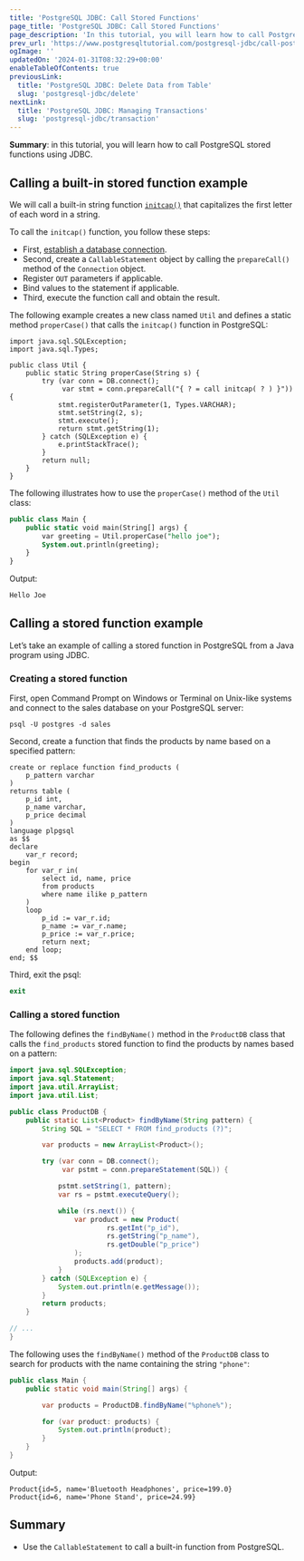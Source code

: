 ```yaml
---
title: 'PostgreSQL JDBC: Call Stored Functions'
page_title: 'PostgreSQL JDBC: Call Stored Functions'
page_description: 'In this tutorial, you will learn how to call PostgreSQL stored functions using JDBC.'
prev_url: 'https://www.postgresqltutorial.com/postgresql-jdbc/call-postgresql-stored-function/'
ogImage: ''
updatedOn: '2024-01-31T08:32:29+00:00'
enableTableOfContents: true
previousLink:
  title: 'PostgreSQL JDBC: Delete Data from Table'
  slug: 'postgresql-jdbc/delete'
nextLink:
  title: 'PostgreSQL JDBC: Managing Transactions'
  slug: 'postgresql-jdbc/transaction'
---
```


**Summary**: in this tutorial, you will learn how to call PostgreSQL stored functions using JDBC.

## Calling a built\-in stored function example

We will call a built\-in string function [`initcap()`](../postgresql-string-functions/postgresql-letter-case-functions) that capitalizes the first letter of each word in a string.

To call the `initcap()` function, you follow these steps:

- First, [establish a database connection](connecting-to-postgresql-database).
- Second, create a `CallableStatement` object by calling the `prepareCall()` method of the `Connection` object.
- Register `OUT` parameters if applicable.
- Bind values to the statement if applicable.
- Third, execute the function call and obtain the result.

The following example creates a new class named `Util` and defines a static method `properCase()` that calls the `initcap()` function in PostgreSQL:

```javasql
import java.sql.SQLException;
import java.sql.Types;

public class Util {
    public static String properCase(String s) {
        try (var conn = DB.connect();
             var stmt = conn.prepareCall("{ ? = call initcap( ? ) }")) {
            stmt.registerOutParameter(1, Types.VARCHAR);
            stmt.setString(2, s);
            stmt.execute();
            return stmt.getString(1);
        } catch (SQLException e) {
            e.printStackTrace();
        }
        return null;
    }
}
```

The following illustrates how to use the `properCase()` method of the `Util` class:

```sql
public class Main {
    public static void main(String[] args) {
        var greeting = Util.properCase("hello joe");
        System.out.println(greeting);
    }
}
```

Output:

```sql
Hello Joe
```

## Calling a stored function example

Let’s take an example of calling a stored function in PostgreSQL from a Java program using JDBC.

### Creating a stored function

First, open Command Prompt on Windows or Terminal on Unix\-like systems and connect to the sales database on your PostgreSQL server:

```
psql -U postgres -d sales
```

Second, create a function that finds the products by name based on a specified pattern:

```
create or replace function find_products (
	p_pattern varchar
)
returns table (
	p_id int,
	p_name varchar,
	p_price decimal
)
language plpgsql
as $$
declare
    var_r record;
begin
	for var_r in(
		select id, name, price
		from products
		where name ilike p_pattern
    )
	loop
		p_id := var_r.id;
		p_name := var_r.name;
		p_price := var_r.price;
        return next;
	end loop;
end; $$
```

Third, exit the psql:

```php
exit
```

### Calling a stored function

The following defines the `findByName()` method in the `ProductDB` class that calls the `find_products` stored function to find the products by names based on a pattern:

```java
import java.sql.SQLException;
import java.sql.Statement;
import java.util.ArrayList;
import java.util.List;

public class ProductDB {
    public static List<Product> findByName(String pattern) {
        String SQL = "SELECT * FROM find_products (?)";

        var products = new ArrayList<Product>();

        try (var conn = DB.connect();
             var pstmt = conn.prepareStatement(SQL)) {

            pstmt.setString(1, pattern);
            var rs = pstmt.executeQuery();

            while (rs.next()) {
                var product = new Product(
                        rs.getInt("p_id"),
                        rs.getString("p_name"),
                        rs.getDouble("p_price")
                );
                products.add(product);
            }
        } catch (SQLException e) {
            System.out.println(e.getMessage());
        }
        return products;
    }

// ...
}
```

The following uses the `findByName()` method of the `ProductDB` class to search for products with the name containing the string `"phone"`:

```java
public class Main {
    public static void main(String[] args) {

        var products = ProductDB.findByName("%phone%");

        for (var product: products) {
            System.out.println(product);
        }
    }
}
```

Output:

```
Product{id=5, name='Bluetooth Headphones', price=199.0}
Product{id=6, name='Phone Stand', price=24.99}
```

## Summary

- Use the `CallableStatement` to call a built\-in function from PostgreSQL.
